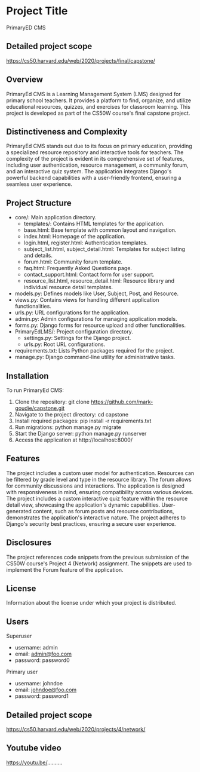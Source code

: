 # Project Title

PrimaryED CMS

## Detailed project scope

https://cs50.harvard.edu/web/2020/projects/final/capstone/

## Overview

PrimaryEd CMS is a Learning Management System (LMS) designed for primary school teachers. It provides a platform to find, organize, and utilize educational resources, quizzes, and exercises for classroom learning. This project is developed as part of the CS50W course's final capstone project.

## Distinctiveness and Complexity

PrimaryEd CMS stands out due to its focus on primary education, providing a specialized resource repository and interactive tools for teachers. The complexity of the project is evident in its comprehensive set of features, including user authentication, resource management, a community forum, and an interactive quiz system. The application integrates Django's powerful backend capabilities with a user-friendly frontend, ensuring a seamless user experience.

## Project Structure

- core/: Main application directory.
  - templates/: Contains HTML templates for the application.
  - base.html: Base template with common layout and navigation.
  - index.html: Homepage of the application.
  - login.html, register.html: Authentication templates.
  - subject_list.html, subject_detail.html: Templates for subject listing and details.
  - forum.html: Community forum template.
  - faq.html: Frequently Asked Questions page.
  - contact_support.html: Contact form for user support.
  - resource_list.html, resource_detail.html: Resource library and individual resource detail templates.
- models.py: Defines models like User, Subject, Post, and Resource.
- views.py: Contains views for handling different application functionalities.
- urls.py: URL configurations for the application.
- admin.py: Admin configurations for managing application models.
- forms.py: Django forms for resource upload and other functionalities.
- PrimaryEdLMS/: Project configuration directory.
  - settings.py: Settings for the Django project.
  - urls.py: Root URL configurations.
- requirements.txt: Lists Python packages required for the project.
- manage.py: Django command-line utility for administrative tasks.

## Installation

To run PrimaryEd CMS:

1. Clone the repository: git clone https://github.com/mark-goudie/capstone.git
2. Navigate to the project directory: cd capstone
3. Install required packages: pip install -r requirements.txt
4. Run migrations: python manage.py migrate
5. Start the Django server: python manage.py runserver
6. Access the application at http://localhost:8000/

## Features

The project includes a custom user model for authentication.
Resources can be filtered by grade level and type in the resource library.
The forum allows for community discussions and interactions.
The application is designed with responsiveness in mind, ensuring compatibility across various devices.
The project includes a custom interactive quiz feature within the resource detail view, showcasing the application's dynamic capabilities.
User-generated content, such as forum posts and resource contributions, demonstrates the application's interactive nature.
The project adheres to Django's security best practices, ensuring a secure user experience.

## Disclosures

The project references code snippets from the previous submission of the CS50W course's Project 4 (Network) assignment. The snippets are used to implement the Forum feature of the application.

## License

Information about the license under which your project is distributed.

## Users

Superuser

- username: admin
- email: admin@foo.com
- password: password0

Primary user

- username: johndoe
- email: johndoe@foo.com
- password: password1

## Detailed project scope

https://cs50.harvard.edu/web/2020/projects/4/network/

## Youtube video

https://youtu.be/..........
